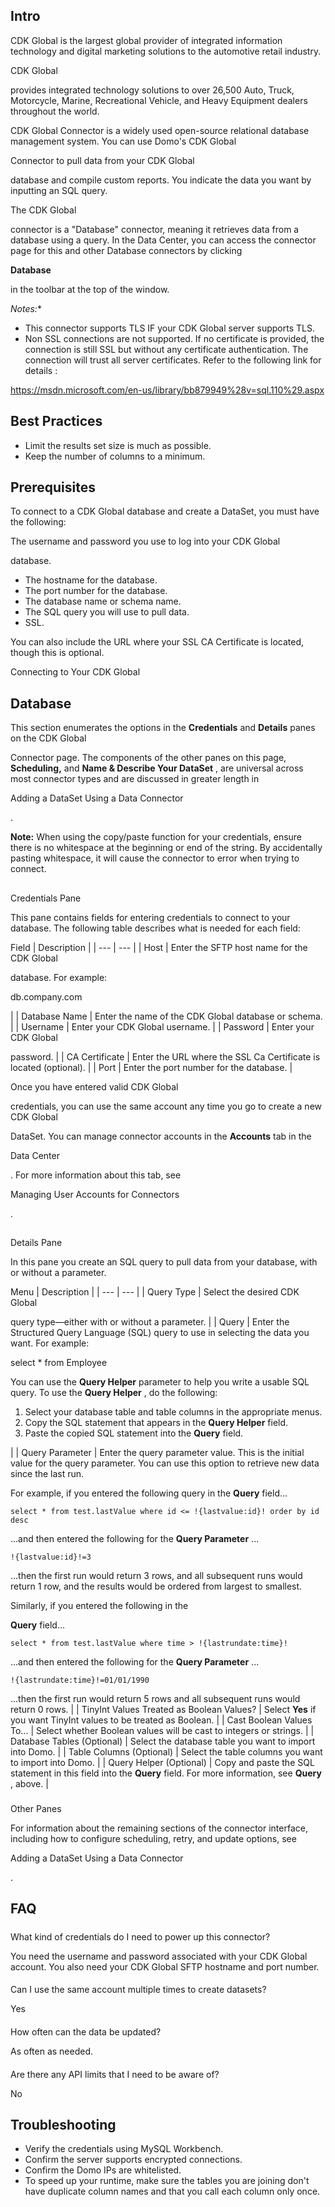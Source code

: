 

Intro
-------


 CDK Global is the largest global provider of integrated information technology and digital marketing solutions to the automotive retail industry.


 CDK Global

provides integrated technology solutions to over 26,500 Auto, Truck, Motorcycle, Marine, Recreational Vehicle, and Heavy Equipment dealers throughout the world.


 CDK Global Connector is a widely used open-source relational database management system. You can use Domo's CDK Global


 Connector to pull data from your CDK Global


 database and compile custom reports. You indicate the data you want by inputting an SQL query.


 The CDK Global


 connector is a "Database" connector, meaning it retrieves data from a database using a query. In the Data Center, you can access the connector page for this and other Database connectors by clicking


**Database**


 in the toolbar at the top of the window.

*Notes:**


* This connector supports TLS IF your CDK Global server supports TLS.
* Non SSL connections are not supported. If no certificate is provided, the connection is still SSL but without any certificate authentication. The connection will trust all server certificates. Refer to the following link for details :

https://msdn.microsoft.com/en-us/library/bb879949%28v=sql.110%29.aspx

Best Practices
----------------


* Limit the results set size is much as possible.
* Keep the number of columns to a minimum.

Prerequisites
---------------

To connect to a CDK Global database and create a DataSet, you must have the following:

 The username and password you use to log into your CDK Global


 database.
* The hostname for the database.
* The port number for the database.
* The database name or schema name.
* The SQL query you will use to pull data.
* SSL.

You can also include the URL where your SSL CA Certificate is located, though this is optional.


 Connecting to Your CDK Global


 Database
--------------------------------------------

This section enumerates the options in the
 **Credentials**
 and
 **Details**
 panes on the CDK Global


 Connector page. The components of the other panes on this page,
 **Scheduling,**
 and
 **Name & Describe Your DataSet**
 , are universal across most connector types and are discussed in greater length in

Adding a DataSet Using a Data Connector

.


**Note:**
 When using the copy/paste function for your credentials, ensure there is no whitespace at the beginning or end of the string. By accidentally pasting whitespace, it will cause the connector to error when trying to connect.

##
 Credentials Pane

This pane contains fields for entering credentials to connect to your database. The following table describes what is needed for each field:


 Field
  |
 Description
  |
| --- | --- |
|
 Host
  |
 Enter the SFTP host name for the CDK Global


 database. For example:


 db.company.com


 |
|
 Database Name
  |
 Enter the name of the CDK Global database or schema.
  |
|
 Username
  |
 Enter your CDK Global username.
  |
|
 Password
  |
 Enter your CDK Global


 password.
  |
|
 CA Certificate
  |
 Enter the URL where the SSL Ca Certificate is located (optional).
  |
|
 Port
  |
 Enter the port number for the database.
  |

Once you have entered valid CDK Global


 credentials, you can use the same account any time you go to create a new CDK Global


 DataSet. You can manage connector accounts in the
 **Accounts**
 tab in the

Data Center

. For more information about this tab, see

Managing User Accounts for Connectors

.

##
 Details Pane

In this pane you create an SQL query to pull data from your database, with or without a parameter.


 Menu
  |
 Description
  |
| --- | --- |
|
 Query Type
  |
 Select the desired CDK Global


 query type—either with or without a parameter.
  |
|
 Query
  |
 Enter the Structured Query Language (SQL) query to use in selecting the data you want. For example:

select \* from Employee

You can use the
 **Query Helper**
 parameter to help you write a usable SQL query. To use the
 **Query Helper**
 , do the following:
 1. Select your database table and table columns in the appropriate menus.
2. Copy the SQL statement that appears in the
 **Query Helper**
 field.
3. Paste the copied SQL statement into the
 **Query**
 field.


 |
|
 Query Parameter
  |
 Enter the query parameter value. This is the initial value for the query parameter. You can use this option to retrieve new data since the last run.


 For example, if you entered the following query in the
 **Query**
 field...


`select * from test.lastValue where id <= !{lastvalue:id}! order by id desc`


 ...and then entered the following for the
 **Query Parameter**
 ...


`!{lastvalue:id}!=3`


 ...then the first run would return 3 rows, and all subsequent runs would return 1 row, and the results would be ordered from largest to smallest.


 Similarly, if you entered the following in the


**Query**
 field...


`select * from test.lastValue where time > !{lastrundate:time}!`


 ...and then entered the following for the
 **Query Parameter**
 ...


`!{lastrundate:time}!=01/01/1990`


 ...then the first run would return 5 rows and all subsequent runs would return 0 rows.
  |
|
 TinyInt Values Treated as Boolean Values?
  |
 Select
 **Yes**
 if you want TinyInt values to be treated as Boolean.
  |
|
 Cast Boolean Values To...
  |
 Select whether Boolean values will be cast to integers or strings.
  |
|
 Database Tables (Optional)
  |
 Select the database table you want to import into Domo.
  |
|
 Table Columns (Optional)
  |
 Select the table columns you want to import into Domo.
  |
|
 Query Helper (Optional)
  |
 Copy and paste the SQL statement in this field into the
 **Query**
 field. For more information, see
 **Query**
 , above.
  |


###
 Other Panes

For information about the remaining sections of the connector interface, including how to configure scheduling, retry, and update options, see

Adding a DataSet Using a Data Connector

.


 FAQ
-----


#####

What kind of credentials do I need to power up this connector?

You need the username and password associated with your CDK Global account. You also need your CDK Global SFTP hostname and port number.

####
 Can I use the same account multiple times to create datasets?

Yes

####
 How often can the data be updated?

As often as needed.

####
 Are there any API limits that I need to be aware of?

No


 Troubleshooting
-----------------


* Verify the credentials using MySQL Workbench.
* Confirm the server supports encrypted connections.
* Confirm the Domo IPs are whitelisted.
* To speed up your runtime, make sure the tables you are joining don't have duplicate column names and that you call each column only once.


